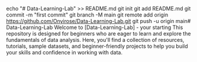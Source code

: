 echo "# Data-Learning-Lab" >> README.md
git init
git add README.md
git commit -m "first commit"
git branch -M main
git remote add origin https://github.com/Onyirose/Data-Learning-Lab.git
git push -u origin main# Data-Learning-Lab
Welcome to [Data-Learning-Lab] - your starting This repository is designed for beginners who are eager to learn and explore the fundamentals of data analysis. Here, you'll find a collection of resources, tutorials, sample datasets, and beginner-friendly projects to help you build your skills and confidence in working with data. 

